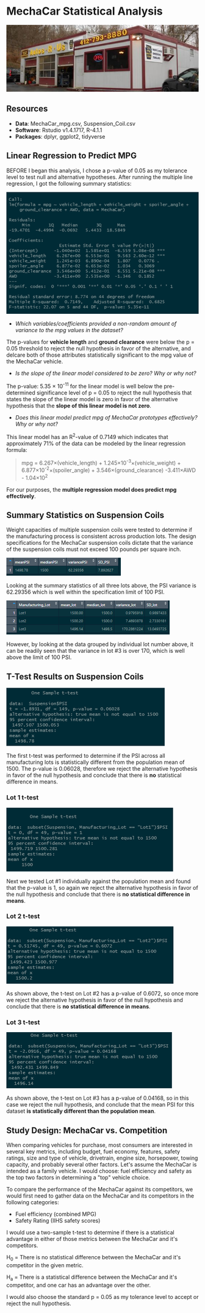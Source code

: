 # MechaCar Statistical Analysis
![image](Images/autosrus.png)
## Resources
- **Data**: MechaCar_mpg.csv, Suspension_Coil.csv
- **Software**: Rstudio v1.4.1717, R-4.1.1
- **Packages**: dplyr, ggplot2, tidyverse

## Linear Regression to Predict MPG
BEFORE I began this analysis, I chose a p-value of 0.05 as my tolerance level to test null and alternative hypotheses.  After running the multiple line regression, I got the following summary statistics:

![stats](Images/Summary_statistics_lm.PNG)

- *Which variables/coefficients provided a non-random amount of variance to the mpg values in the dataset?*

The p-values for **vehicle length** and **ground clearance** were below the p = 0.05 threshold to reject the null hypothesis in favor of the alternative, and delcare both of those attributes statistically significant to the mpg value of the MechaCar vehicle.

- *Is the slope of the linear model considered to be zero? Why or why not?*

The p-value: 5.35 &times; 10<sup>-11</sup> for the linear model is well below the pre-determined significance level of p = 0.05 to reject the null hypothesis that states the slope of the linear model is zero in favor of the alternative hypothesis that the **slope of this linear model is not zero**.

- *Does this linear model predict mpg of MechaCar prototypes effectively? Why or why not?*

This linear model has an R<sup>2</sup>-value of 0.7149 which indicates that approximately 71% of the data can be modeled by the linear regression formula:

>mpg = 6.267&times;(vehicle_length) + 1.245&times;10<sup>-3</sup>&times;(vehicle_weight) + 6.877&times;10<sup>-2</sup>&times;(spoiler_angle) + 3.546&times;(ground_clearance) -3.411&times;AWD - 1.04&times;10<sup>2</sup>

For our purposes, the **multiple regression model does predict mpg effectively**.

## Summary Statistics on Suspension Coils
Weight capacities of multiple suspension coils were tested to determine if the manufacturing process is consistent across production lots.  The design specifications for the MechaCar suspension coils dictate that the variance of the suspension coils must not exceed 100 pounds per square inch. 

![stats](Images/Coil_total_summary.PNG)

Looking at the summary statistics of all three lots above, the PSI variance is 62.29356 which is well within the specification limit of 100 PSI.

![stats](Images/lot_summary.PNG)

However, by looking at the data grouped by individual lot number above, it can be readily seen that the variance in lot #3 is over 170, which is well above the limit of 100 PSI.


## T-Test Results on Suspension Coils
![ttest](Images/t.test_all_lots.PNG)

The first t-test was performed to determine if the PSI across all manufacturing lots is statistically different from the population mean of 1500.  The p-value is 0.06028, therefore we reject the alternative hypothesis in favor of the null hypothesis and conclude that there is **no** statistical difference in means.

### Lot 1 t-test
![ttest](Images/t.test_lot1.PNG)

Next we tested Lot #1 individually against the population mean and found that the p-value is 1, so again we reject the alternative hypothesis in favor of the null hypothesis and conclude that there is **no statistical difference in means**.

### Lot 2 t-test
![ttest](Images/t.test_lot2.PNG)

As shown above, the t-test on Lot #2 has a p-value of 0.6072, so once more we reject the alternative hypothesis in favor of the null hypothesis and conclude that there is **no statistical difference in means**.

### Lot 3 t-test
![ttest](Images/t.test_lot3.PNG)

As shown above, the t-test on Lot #3 has a p-value of 0.04168, so in this case we reject the null hypothesis, and conclude that the mean PSI for this dataset **is statistically different than the population mean**.

## Study Design: MechaCar vs. Competition

When comparing vehicles for purchase, most consumers are interested in several key metrics, including budget, fuel economy, features, safety ratings, size and type of vehicle, drivetrain, engine size, horsepower, towing capacity, and probably several other factors.  Let's assume the MechaCar is intended as a family vehicle.  I would choose: fuel efficiency and safety as the top two factors in determining a "top" vehicle choice.  

To compare the performance of the MechaCar against its competitors, we would first need to gather data on the MechaCar and its competitors in the following categories:
- Fuel efficiency (combined MPG)
- Safety Rating (IIHS safety scores)

I would use a two-sample t-test to determine if there is a statistical advantage in either of those metrics between the MechaCar and it's competitors.  

H<sub>0</sub> = There is no statistical difference between the MechaCar and it's competitor in the given metric.

H<sub>a</sub> = There is a statistical difference between the MechaCar and it's competitor, and one car has an advantage over the other.

I would also choose the standard p = 0.05 as my tolerance level to accept or reject the null hypothesis.

